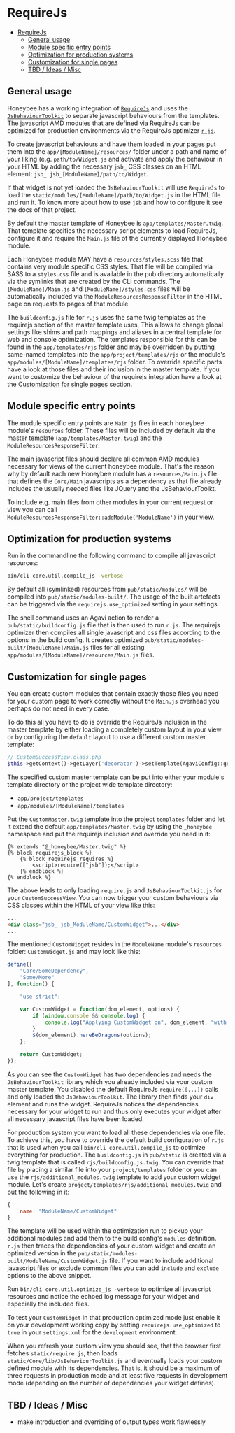 # RequireJs

- [RequireJs](#requirejs)
  - [General usage](#general-usage)
  - [Module specific entry points](#module-specific-entry-points)
  - [Optimization for production systems](#optimization-for-production-systems)
  - [Customization for single pages](#customization-for-single-pages)
  - [TBD / Ideas / Misc](#tbd--ideas--misc)

## General usage

Honeybee has a working integration of [`RequireJs`](http://requirejs.org/) and
uses the [`JsBehaviourToolkit`](https://github.com/DracoBlue/js-behaviour) to
separate javascript behaviours from the templates. The javascript AMD modules
that are defined via RequireJs can be optimized for production environments via
the RequireJs optimizer [`r.js`](https://github.com/jrburke/r.js).

To create javascript behaviours and have them loaded in your pages put them
into the `app/[ModuleName]/resources/` folder under a path and name of your
liking (e.g. ```path/to/Widget.js``` and activate and apply the behaviour in
your HTML by adding the necessary ```jsb_``` CSS classes on an HTML element:
```jsb_ jsb_[ModuleName]/path/to/Widget```.

If that widget is not yet loaded the `JsBehaviourToolkit` will use `RequireJs`
to load the ```static/modules/[ModuleName]/path/to/Widget.js``` in the HTML file
and run it. To know more about how to use `jsb` and how to configure it see the
docs of that project.

By default the master template of Honeybee is ```app/templates/Master.twig```.
That template specifies the necessary script elements to load RequireJs,
configure it and require the `Main.js` file of the currently displayed
Honeybee module.

Each Honeybee module MAY have a `resources/styles.scss` file that contains very
module specific CSS styles. That file will be compiled via SASS to a `styles.css`
file and is available in the pub directory automatically via the symlinks that
are created by the CLI commands. The `[ModuleName]/Main.js` and
`[ModuleName]/styles.css` files will be automatically included via the
`ModuleResourcesResponseFilter` in the HTML page on requests to pages of that module.

The `buildconfig.js` file for `r.js` uses the same twig templates as the
requirejs section of the master template uses, This allows to change global
settings like shims and path mappings and aliases in a central template for
web and console optimization. The templates responsible for this can be found
in the ```app/templates/rjs``` folder and may be overridden by putting
same-named templates into the ```app/project/templates/rjs``` or the module's
```app/modules/[ModuleName]/templates/rjs``` folder. To override specific parts
have a look at those files and their inclusion in the master template. If
you want to customize the behaviour of the requirejs integration have a look
at the [Customization for single pages](#customization-for-single-pages)
section.

## Module specific entry points

The module specific entry points are ```Main.js``` files in each honeybee
module's `resources` folder. These files will be included by default via the
master template (```app/templates/Master.twig```) and the `ModuleResourcesResponseFilter`.

The main javascript files should declare all common AMD modules necessary for
views of the current honeybee module. That's the reason why by default each
new Honeybee module has a `resources/Main.js` file that defines the `Core/Main`
javascripts as a dependency as that file already includes the usually needed
files like JQuery and the JsBehaviourToolkt.

To include e.g. main files from other modules in your current request or view
you can call ```ModuleResourcesResponseFilter::addModule('ModuleName')``` in your view.

## Optimization for production systems

Run in the commandline the following command to compile all javascript
resources:

```sh
bin/cli core.util.compile_js -verbose
```

By default all (symlinked) resources from ```pub/static/modules/``` will be
compiled into ```pub/static/modules-built/```. The usage of the built artefacts
can be triggered via the ```requirejs.use_optimized``` setting in your settings.

The shell command uses an Agavi action to render a ```pub/static/buildconfig.js```
file that is then used to run `r.js`. The requirejs optimizer then compiles all
single javascript and css files according to the options in the build config. It
creates optimized ```pub/static/modules-built/[ModuleName]/Main.js``` files for
all existing ```app/modules/[ModuleName]/resources/Main.js``` files.

## Customization for single pages

You can create custom modules that contain exactly those files you need for your
custom page to work correctly without the ```Main.js``` overhead you perhaps do
not need in every case.

To do this all you have to do is override the RequireJs inclusion in the master
template by either loading a completely custom layout in your view or by
configuring the `default` layout to use a different custom master template:

```php
// CustomSuccessView.class.php
$this->getContext()->getLayer('decorator')->setTemplate(AgaviConfig::get('project.templates_dir').'/CustomMaster');
```

The specified custom master template can be put into either your module's
template directory or the project wide template directory:

- ```app/project/templates```
- ```app/modules/[ModuleName]/templates```

Put the `CustomMaster.twig` template into the project `templates` folder and let
it extend the default `app/templates/Master.twig` by using the ```_honeybee```
namespace and put the requirejs inclusion and override you need in it:

```twig
{% extends "@_honeybee/Master.twig" %}
{% block requirejs_block %}
    {% block requirejs_requires %}
        <script>require(["jsb"]);</script>
    {% endblock %}
{% endblock %}
```

The above leads to only loading `require.js` and `JsBehaviourToolkit.js` for
your `CustomSuccessView`. You can now trigger your custom behaviours via CSS
classes within the HTML of your view like this:

```html
...
<div class="jsb_ jsb_ModuleName/CustomWidget">...</div>
...
```

The mentioned `CustomWidget` resides in the `ModuleName` module's `resources`
folder: ```CustomWidget.js``` and may look like this:

```js
define([
    "Core/SomeDependency",
    "Some/More"
], function() {

    "use strict";

    var CustomWidget = function(dom_element, options) {
        if (window.console && console.log) {
            console.log("Applying CustomWidget on", dom_element, "with options", options);
        }
        $(dom_element).hereBeDragons(options);
    };

    return CustomWidget;
});
```

As you can see the `CustomWidget` has two dependencies and needs the
`JsBehaviourToolkit` library which you already included via your custom
master template. You disabled the default RequireJs ```require([...])```
calls and only loaded the `JsBehaviourToolkit`. The library then finds
your `div` element and runs the widget. RequireJs notices the dependencies
necessary for your widget to run and thus only executes your widget after
all necessary javascript files have been loaded.

For production system you want to load all these dependencies via one file. To
achieve this, you have to override the default build configuration of `r.js`
that is used when you call ```bin/cli core.util.compile_js``` to optimize
everything for production. The `buildconfig.js` in ```pub/static``` is created
via a twig template that is called ```rjs/buildconfig.js.twig```. You can
override that file by placing a similar file into your ```project/templates```
folder or you can use the ```rjs/additional_modules.twig``` template to add
your custom widget module. Let's create ```project/templates/rjs/additional_modules.twig```
and put the following in it:

```js
{
    name: "ModuleName/CustomWidget"
}
```

The template will be used within the optimization run to pickup your
additional modules and add them to the build config's `modules` definition.
`r.js` then traces the dependencies of your custom widget and create an
optimized version in the ```pub/static/modules-built/ModuleName/CustomWidget.js```
file. If you want to include additional javascript files or exclude common files
you can add `include` and `exclude` options to the above snippet.

Run ```bin/cli core.util.optimize_js -verbose``` to optimize all javascript
resources and notice the echoed log message for your widget and especially the
included files.

To test your `CustomWidget` in that production optimized mode just enable it on
your development working copy by setting ```requirejs.use_optimized``` to `true`
in your `settings.xml` for the `development` environment.

When you refresh your custom view you should see, that the browser first fetches
`static/require.js`, then loads `static/Core/lib/JsBehaviourToolkit.js` and
eventually loads your custom defined module with its dependencies. That is, it
should be a maximum of three requests in production mode and at least five
requests in development mode (depending on the number of dependencies your
widget defines).

## TBD / Ideas / Misc

- make introduction and overriding of output types work flawlessly
